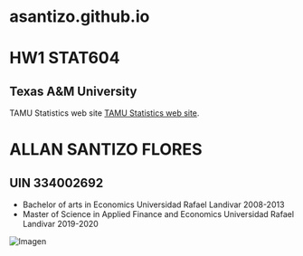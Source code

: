 # asantizo.github.io
# HW1 STAT604



## Texas A&M University
TAMU Statistics web site [TAMU Statistics web site](https://stat.tamu.edu/).



# ALLAN SANTIZO FLORES
## UIN 334002692

- Bachelor of arts in Economics Universidad Rafael Landivar 2008-2013
- Master of Science in Applied Finance and Economics Universidad Rafael Landivar 2019-2020
  
![Imagen]()
